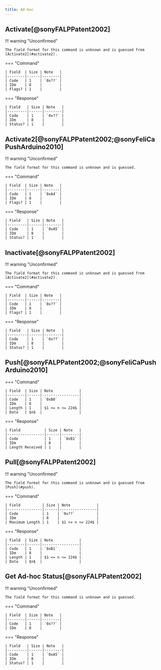 ```yaml
---
title: Ad-hoc
---
```


## Activate[@sonyFALPPatent2002]

!!! warning "Unconfirmed"

	The field format for this command is unknown and is guessed from [Activate2](#activate2).

=== "Command"

	| Field  | Size | Note   |
	|--------|------|--------|
	| Code   | 1    | `0x??` |
	| IDm    | 8    |        |
	| Flags? | 1    |        |

=== "Response"

	| Field   | Size | Note   |
	|---------|------|--------|
	| Code    | 1    | `0x??` |
	| IDm     | 8    |        |
	| Status? | 1    |        |

## Activate2[@sonyFALPPatent2002;@sonyFeliCaPushArduino2010]

!!! warning "Unconfirmed"

	The field format for this command is unknown and is guessed.

=== "Command"

	| Field  | Size | Note   |
	|--------|------|--------|
	| Code   | 1    | `0xA4` |
	| IDm    | 8    |        |
	| Flags? | 1    |        |

=== "Response"

	| Field   | Size | Note   |
	|---------|------|--------|
	| Code    | 1    | `0xA5` |
	| IDm     | 8    |        |
	| Status? | 1    |        |

## Inactivate[@sonyFALPPatent2002]

!!! warning "Unconfirmed"

	The field format for this command is unknown and is guessed from [Activate2](#activate2).

=== "Command"

	| Field  | Size | Note   |
	|--------|------|--------|
	| Code   | 1    | `0x??` |
	| IDm    | 8    |        |
	| Flags? | 1    |        |

=== "Response"

	| Field   | Size | Note   |
	|---------|------|--------|
	| Code    | 1    | `0x??` |
	| IDm     | 8    |        |
	| Status? | 1    |        |

## Push[@sonyFALPPatent2002;@sonyFeliCaPushArduino2010]

=== "Command"

	| Field  | Size | Note            |
	|--------|------|-----------------|
	| Code   | 1    | `0xB0`          |
	| IDm    | 8    |                 |
	| Length | 1    | $1 <= n <= 224$ |
	| Data   | $n$  |                 |

=== "Response"

	| Field           | Size | Note   |
	|-----------------|------|--------|
	| Code            | 1    | `0xB1` |
	| IDm             | 8    |        |
	| Length Received | 1    |        |

## Pull[@sonyFALPPatent2002]

!!! warning "Unconfirmed"

	The field format for this command is unknown and is guessed from [Push](#push).

=== "Command"

	| Field          | Size | Note            |
	|----------------|------|-----------------|
	| Code           | 1    | `0x??`          |
	| IDm            | 8    |                 |
	| Maximum Length | 1    | $1 <= n <= 224$ |

=== "Response"

	| Field  | Size | Note            |
	|--------|------|-----------------|
	| Code   | 1    | `0xB1`          |
	| IDm    | 8    |                 |
	| Length | 1    | $1 <= n <= 224$ |
	| Data   | $n$  |                 |

## Get Ad-hoc Status[@sonyFALPPatent2002]

!!! warning "Unconfirmed"

	The field format for this command is unknown and is guessed.

=== "Command"

	| Field  | Size | Note   |
	|--------|------|--------|
	| Code   | 1    | `0x??` |
	| IDm    | 8    |        |

=== "Response"

	| Field   | Size | Note   |
	|---------|------|--------|
	| Code    | 1    | `0xA5` |
	| IDm     | 8    |        |
	| Status? | 1    |        |
